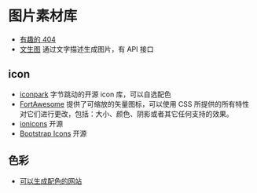 <!--
 * @Desc:
 * @Author: 曾茹菁
 * @Date: 2022-08-02 16:10:45
 * @LastEditors: 曾茹菁
 * @LastEditTime: 2022-08-16 17:49:27
-->

# 图片素材库

- [有趣的 404](https://error404.fun/)
- [文生图](https://wenxin.baidu.com/moduleApi/ernieVilg) 通过文字描述生成图片，有 API 接口

## icon

- [iconpark](https://github.com/bytedance/iconpark) 字节跳动的开源 icon 库，可以自选配色
- [FortAwesome](https://github.com/FortAwesome/Font-Awesome) 提供了可缩放的矢量图标，可以使用 CSS 所提供的所有特性对它们进行更改，包括：大小、颜色、阴影或者其它任何支持的效果。
- [ionicons](https://github.com/ionic-team/ionicons) 开源
- [Bootstrap Icons](https://github.com/twbs/icons) 开源

## 色彩

- [可以生成配色的网站](https://encycolorpedia.com/)
